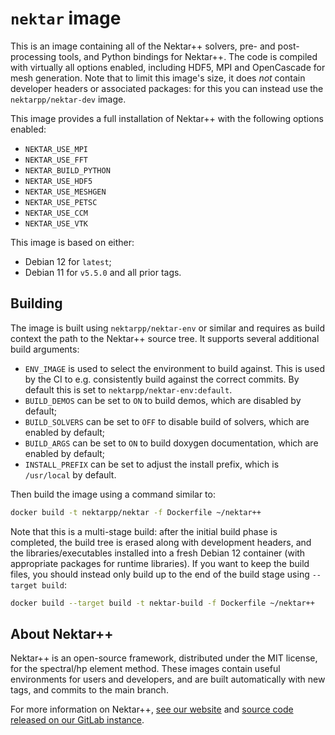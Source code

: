 # `nektar` image

This is an image containing all of the Nektar++ solvers, pre- and
post-processing tools, and Python bindings for Nektar++. The code is compiled
with virtually all options enabled, including HDF5, MPI and OpenCascade for mesh
generation. Note that to limit this image's size, it does _not_ contain
developer headers or associated packages: for this you can instead use the
`nektarpp/nektar-dev` image.

This image provides a full installation of Nektar++ with the following options
enabled:

- `NEKTAR_USE_MPI`
- `NEKTAR_USE_FFT`
- `NEKTAR_BUILD_PYTHON`
- `NEKTAR_USE_HDF5`
- `NEKTAR_USE_MESHGEN`
- `NEKTAR_USE_PETSC`
- `NEKTAR_USE_CCM`
- `NEKTAR_USE_VTK`

This image is based on either:

- Debian 12 for `latest`;
- Debian 11 for `v5.5.0` and all prior tags.

## Building

The image is built using `nektarpp/nektar-env` or similar and requires as build
context the path to the Nektar++ source tree. It supports several additional
build arguments:

- `ENV_IMAGE` is used to select the environment to build against. This is used
  by the CI to e.g. consistently build against the correct commits. By default
  this is set to `nektarpp/nektar-env:default`.
- `BUILD_DEMOS` can be set to `ON` to build demos, which are disabled by
  default;
- `BUILD_SOLVERS` can be set to `OFF` to disable build of solvers, which are
  enabled by default;
- `BUILD_ARGS` can be set to `ON` to build doxygen documentation, which are
  enabled by default;
- `INSTALL_PREFIX` can be set to adjust the install prefix, which is
  `/usr/local` by default.
  
Then build the image using a command similar to:

```sh
docker build -t nektarpp/nektar -f Dockerfile ~/nektar++
```

Note that this is a multi-stage build: after the initial build phase is
completed, the build tree is erased along with development headers, and the
libraries/executables installed into a fresh Debian 12 container (with
appropriate packages for runtime libraries). If you want to keep the build
files, you should instead only build up to the end of the build stage using
`--target build`:

```sh
docker build --target build -t nektar-build -f Dockerfile ~/nektar++
```

## About Nektar++

Nektar++ is an open-source framework, distributed under the MIT license, for the
spectral/hp element method. These images contain useful environments for users
and developers, and are built automatically with new tags, and commits to the
main branch.

For more information on Nektar++, [see our website](https://www.nektar.info) and
[source code released on our GitLab
instance](https://gitlab.nektar.info/nektar/nektar).

